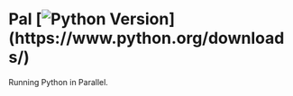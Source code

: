# Pal [![Python Version](https://img.shields.io/badge/python-3.6.1-brightgreen.svg?)](https://www.python.org/downloads/)

Running Python in Parallel.
